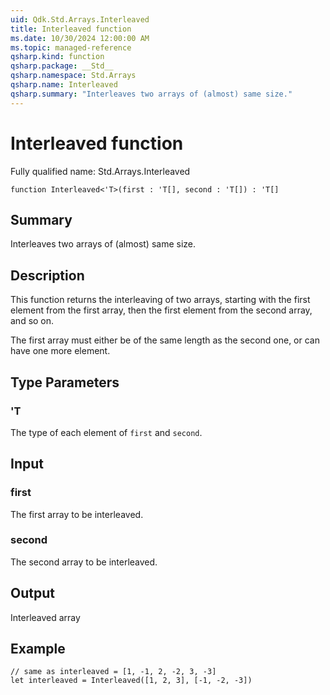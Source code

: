 ```yaml
---
uid: Qdk.Std.Arrays.Interleaved
title: Interleaved function
ms.date: 10/30/2024 12:00:00 AM
ms.topic: managed-reference
qsharp.kind: function
qsharp.package: __Std__
qsharp.namespace: Std.Arrays
qsharp.name: Interleaved
qsharp.summary: "Interleaves two arrays of (almost) same size."
---
```


# Interleaved function

Fully qualified name: Std.Arrays.Interleaved

```qsharp
function Interleaved<'T>(first : 'T[], second : 'T[]) : 'T[]
```

## Summary
Interleaves two arrays of (almost) same size.

## Description
This function returns the interleaving of two arrays, starting
with the first element from the first array, then the first
element from the second array, and so on.

The first array must either be
of the same length as the second one, or can have one more element.

## Type Parameters
### 'T
The type of each element of `first` and `second`.

## Input
### first
The first array to be interleaved.

### second
The second array to be interleaved.

## Output
Interleaved array

## Example
```qsharp
// same as interleaved = [1, -1, 2, -2, 3, -3]
let interleaved = Interleaved([1, 2, 3], [-1, -2, -3])
```
